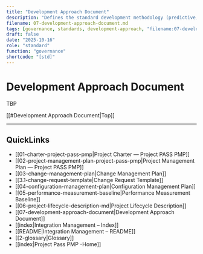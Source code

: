 ```yaml
---
title: "Development Approach Document"
description: "Defines the standard development methodology (predictive, adaptive, or hybrid) selected for Project PASS PMP."
filename: 07-development-approach-document.md
tags: [governance, standards, development-approach, "filename:07-development-approach-document.md"]
draft: false
date: "2025-10-16"
role: "standard"
function: "governance"
shortcode: "[std]"
---
```

# Development Approach Document

TBP

[[#Development Approach Document|Top]]

---

## QuickLinks
- [[01-charter-project-pass-pmp|Project Charter — Project PASS PMP]]
- [[02-project-management-plan-project-pass-pmp|Project Management Plan — Project PASS PMP]]
- [[03-change-management-plan|Change Management Plan]]
- [[3.1-change-request-template|Change Request Template]]
- [[04-configuration-management-plan|Configuration Management Plan]]
- [[05-performance-measurement-baseline|Performance Measurement Baseline]]
- [[06-project-lifecycle-description-md|Project Lifecycle Description]]
- [[07-development-approach-document|Development Approach Document]]
- [[index|Integration Management – Index]]
- [[README|Integration Management – README]]
- [[2-glossary|Glossary]]
- [[index|Project Pass PMP -Home]]
